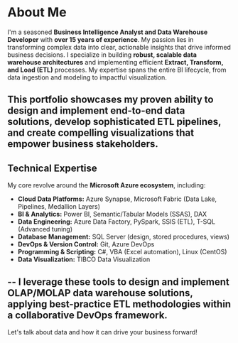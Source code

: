 # About Me

I'm a seasoned **Business Intelligence Analyst and Data Warehouse Developer** with **over 15 years of experience**. My passion lies in transforming complex data into clear, actionable insights that drive informed business decisions.
I specialize in building **robust, scalable data warehouse architectures** and implementing efficient **Extract, Transform, and Load (ETL)** processes. My expertise spans the entire BI lifecycle, from data ingestion and modeling to impactful visualization.

This portfolio showcases my proven ability to design and implement end-to-end data solutions, develop sophisticated ETL pipelines, and create compelling visualizations that empower business stakeholders.
---
## Technical Expertise
My core revolve around the **Microsoft Azure ecosystem**, including:

* **Cloud Data Platforms:** Azure Synapse, Microsoft Fabric (Data Lake, Pipelines, Medallion Layers)
* **BI & Analytics:** Power BI, Semantic/Tabular Models (SSAS), DAX
* **Data Engineering:** Azure Data Factory, PySpark, SSIS (ETL), T-SQL (Advanced tuning)
* **Database Management:** SQL Server (design, stored procedures, views)
* **DevOps & Version Control:** Git, Azure DevOps
* **Programming & Scripting:** C#, VBA (Excel automation), Linux (CentOS)
* **Data Visualization:** TIBCO Data Visualization

--
I leverage these tools to design and implement OLAP/MOLAP data warehouse solutions, applying best-practice ETL methodologies within a collaborative DevOps framework.
---
Let's talk about data and how it can drive your business forward!
